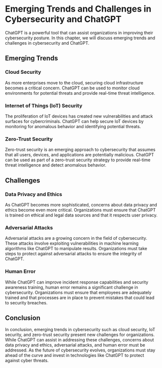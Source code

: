 Emerging Trends and Challenges in Cybersecurity and ChatGPT
============================================================================================================

ChatGPT is a powerful tool that can assist organizations in improving their cybersecurity posture. In this chapter, we will discuss emerging trends and challenges in cybersecurity and ChatGPT.

Emerging Trends
---------------

### Cloud Security

As more enterprises move to the cloud, securing cloud infrastructure becomes a critical concern. ChatGPT can be used to monitor cloud environments for potential threats and provide real-time threat intelligence.

### Internet of Things (IoT) Security

The proliferation of IoT devices has created new vulnerabilities and attack surfaces for cybercriminals. ChatGPT can help secure IoT devices by monitoring for anomalous behavior and identifying potential threats.

### Zero-Trust Security

Zero-trust security is an emerging approach to cybersecurity that assumes that all users, devices, and applications are potentially malicious. ChatGPT can be used as part of a zero-trust security strategy to provide real-time threat intelligence and detect anomalous behavior.

Challenges
----------

### Data Privacy and Ethics

As ChatGPT becomes more sophisticated, concerns about data privacy and ethics become even more critical. Organizations must ensure that ChatGPT is trained on ethical and legal data sources and that it respects user privacy.

### Adversarial Attacks

Adversarial attacks are a growing concern in the field of cybersecurity. These attacks involve exploiting vulnerabilities in machine learning algorithms like ChatGPT to manipulate results. Organizations must take steps to protect against adversarial attacks to ensure the integrity of ChatGPT.

### Human Error

While ChatGPT can improve incident response capabilities and security awareness training, human error remains a significant challenge in cybersecurity. Organizations must ensure that employees are adequately trained and that processes are in place to prevent mistakes that could lead to security breaches.

Conclusion
----------

In conclusion, emerging trends in cybersecurity such as cloud security, IoT security, and zero-trust security present new challenges for organizations. While ChatGPT can assist in addressing these challenges, concerns about data privacy and ethics, adversarial attacks, and human error must be addressed. As the future of cybersecurity evolves, organizations must stay ahead of the curve and invest in technologies like ChatGPT to protect against cyber threats.
